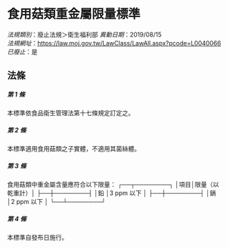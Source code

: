 # 食用菇類重金屬限量標準

*法規類別*：廢止法規＞衛生福利部
*異動日期*：2019/08/15  
*法規網址*：https://law.moj.gov.tw/LawClass/LawAll.aspx?pcode=L0040066
*已廢止*：是


## 法條
##### 第 1 條
本標準依食品衛生管理法第十七條規定訂定之。

##### 第 2 條
本標準適用食用菇類之子實體，不適用其菌絲體。

##### 第 3 條
食用菇類中重金屬含量應符合以下限量：
┌──┬────────┐
│項目│限量（以乾重計）│
├──┼────────┤
│鉛  │3 ppm 以下      │
├──┼────────┤
│鎘  │2 ppm 以下      │
└──┴────────┘


##### 第 4 條
本標準自發布日施行。


